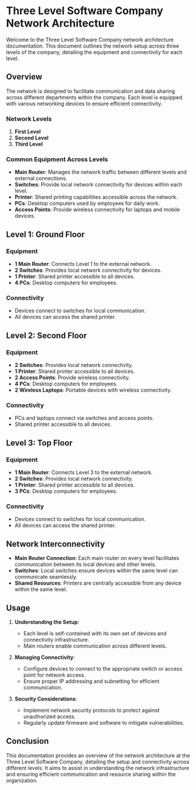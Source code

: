 # Three Level Software Company Network Architecture

Welcome to the Three Level Software Company network architecture documentation. This document outlines the network setup across three levels of the company, detailing the equipment and connectivity for each level.

## Overview

The network is designed to facilitate communication and data sharing across different departments within the company. Each level is equipped with various networking devices to ensure efficient connectivity.

### Network Levels

1. **First Level**
2. **Second Level**
3. **Third Level**

### Common Equipment Across Levels

- **Main Router**: Manages the network traffic between different levels and external connections.
- **Switches**: Provide local network connectivity for devices within each level.
- **Printer**: Shared printing capabilities accessible across the network.
- **PCs**: Desktop computers used by employees for daily work.
- **Access Points**: Provide wireless connectivity for laptops and mobile devices.

## Level 1: Ground Floor

### Equipment
- **1 Main Router**: Connects Level 1 to the external network.
- **2 Switches**: Provides local network connectivity for devices.
- **1 Printer**: Shared printer accessible to all devices.
- **4 PCs**: Desktop computers for employees.

### Connectivity
- Devices connect to switches for local communication.
- All devices can access the shared printer.

## Level 2: Second Floor

### Equipment
- **2 Switches**: Provides local network connectivity.
- **1 Printer**: Shared printer accessible to all devices.
- **2 Access Points**: Provide wireless connectivity.
- **4 PCs**: Desktop computers for employees.
- **2 Wireless Laptops**: Portable devices with wireless connectivity.

### Connectivity
- PCs and laptops connect via switches and access points.
- Shared printer accessible to all devices.

## Level 3: Top Floor

### Equipment
- **1 Main Router**: Connects Level 3 to the external network.
- **2 Switches**: Provides local network connectivity.
- **1 Printer**: Shared printer accessible to all devices.
- **3 PCs**: Desktop computers for employees.

### Connectivity
- Devices connect to switches for local communication.
- All devices can access the shared printer.

## Network Interconnectivity

- **Main Router Connection**: Each main router on every level facilitates communication between its local devices and other levels.
- **Switches**: Local switches ensure devices within the same level can communicate seamlessly.
- **Shared Resources**: Printers are centrally accessible from any device within the same level.

## Usage

1. **Understanding the Setup**:
   - Each level is self-contained with its own set of devices and connectivity infrastructure.
   - Main routers enable communication across different levels.

2. **Managing Connectivity**:
   - Configure devices to connect to the appropriate switch or access point for network access.
   - Ensure proper IP addressing and subnetting for efficient communication.

3. **Security Considerations**:
   - Implement network security protocols to protect against unauthorized access.
   - Regularly update firmware and software to mitigate vulnerabilities.

## Conclusion

This documentation provides an overview of the network architecture at the Three Level Software Company, detailing the setup and connectivity across different levels. It aims to assist in understanding the network infrastructure and ensuring efficient communication and resource sharing within the organization.
